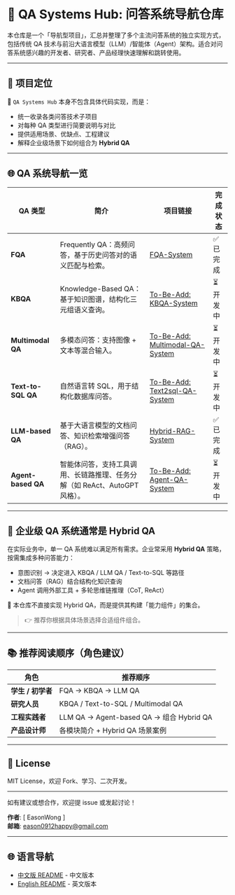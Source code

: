 # 🧭 QA Systems Hub: 问答系统导航仓库

本仓库是一个「导航型项目」，汇总并整理了多个主流问答系统的独立实现方式，包括传统 QA 技术与前沿大语言模型（LLM）/智能体（Agent）架构。适合对问答系统感兴趣的开发者、研究者、产品经理快速理解和跳转使用。

---

## 🧱 项目定位

📌 `QA Systems Hub` 本身不包含具体代码实现，而是：

- 统一收录各类问答技术子项目
- 对每种 QA 类型进行简要说明与对比
- 提供适用场景、优缺点、工程建议
- 解释企业级场景下如何组合为 **Hybrid QA**
 
---

## 🌐 QA 系统导航一览

| QA 类型 | 简介                                           | 项目链接                                                             | 完成状态 |
|--------|----------------------------------------------|------------------------------------------------------------------|----------|
| **FQA** | Frequently QA：高频问答，基于历史问答对的语义匹配与检索。          | [FQA-System](https://github.com/EasonWong0327/Hybrid-FQA-System) | ✅ 已完成 |
| **KBQA** | Knowledge-Based QA：基于知识图谱，结构化三元组语义查询。        | [To-Be-Add: KBQA-System]()                                       | ⏳ 开发中 |
| **Multimodal QA** | 多模态问答：支持图像 + 文本等混合输入。                        | [To-Be-Add: Multimodal-QA-System]()                              | ⏳ 开发中 |
| **Text-to-SQL QA** | 自然语言转 SQL，用于结构化数据库问答。                        | [To-Be-Add: Text2sql-QA-System]()                                | ⏳ 开发中 |
| **LLM-based QA** | 基于大语言模型的文档问答、知识检索增强问答（RAG）。                  | [Hybrid-RAG-System](https://github.com/EasonWong0327/Hybrid-RAG-System)                                     | ✅ 已完成 |
| **Agent-based QA** | 智能体问答，支持工具调用、长链路推理、任务分解（如 ReAct、AutoGPT 风格）。 | [To-Be-Add: Agent-QA-System]()                                   | ⏳ 开发中 |

---

## 🧠 企业级 QA 系统通常是 Hybrid QA

在实际业务中，单一 QA 系统难以满足所有需求。企业常采用 **Hybrid QA** 策略，按需集成多种问答能力：

- 意图识别 → 决定进入 KBQA / LLM QA / Text-to-SQL 等路径
- 文档问答（RAG）结合结构化知识查询
- Agent 调用外部工具 + 多轮思维链推理（CoT, ReAct）

📌 本仓库不直接实现 Hybrid QA，而是提供其构建「能力组件」的集合。

> 👉 推荐你根据具体场景选择合适组件组合。

---

## 📚 推荐阅读顺序（角色建议）

| 角色 | 推荐顺序 |
|------|----------|
| **学生 / 初学者** | FQA → KBQA → LLM QA |
| **研究人员** | KBQA / Text-to-SQL / Multimodal QA |
| **工程实践者** | LLM QA → Agent-based QA → 组合 Hybrid QA |
| **产品设计师** | 各模块简介 + Hybrid QA 场景案例 |

---


## 📜 License

MIT License，欢迎 Fork、学习、二次开发。

---

如有建议或想合作，欢迎提 issue 或发起讨论！

**作者**: [ EasonWong ]  
**邮箱**: eason0912happy@gmail.com  

---

## 🌐 语言导航

- [中文版 README](README.md) - 中文版本
- [English README](README_EN.md) - 英文版本
